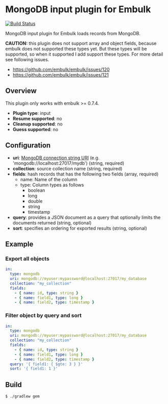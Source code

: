 # MongoDB input plugin for Embulk

[![Build Status](https://travis-ci.org/hakobera/embulk-input-mongodb.svg)](https://travis-ci.org/hakobera/embulk-input-mongodb)

MongoDB input plugin for Embulk loads records from MongoDB.

**CAUTION:** this plugin does not support array and object fields,
because embulk does not supported these types yet.
But these types will be supported, so when it supported I add support these types.
For more detail see following issues.

- https://github.com/embulk/embulk/issues/120
- https://github.com/embulk/embulk/issues/121

## Overview

This plugin only works with embulk >= 0.7.4.

* **Plugin type**: input
* **Resume supported**: no
* **Cleanup supported**: no
* **Guess supported**: no

## Configuration

- **uri**: [MongoDB connection string URI](http://docs.mongodb.org/manual/reference/connection-string/) (e.g. 'mongodb://localhost:27017/mydb') (string, required)
- **collection**: source collection name (string, required)
- **fields**: hash records that has the following two fields (array, required)
  - name: Name of the column
  - type: Column types as follows
    - boolean
    - long
    - double
    - string
    - timestamp
- **query**: provides a JSON document as a query that optionally limits the documents returned (string, optional)
- **sort**: specifies an ordering for exported results (string, optional)

## Example

### Export all objects

```yaml
in:
  type: mongodb
  uri: mongodb://myuser:mypassword@localhost:27017/my_database
  collection: "my_collection"
  fields:
    - { name: id, type: string }
    - { name: field1, type: long }
    - { name: field2, type: timestamp }
```

### Filter object by query and sort


```yaml
in:
  type: mongodb
  uri: mongodb://myuser:mypassword@localhost:27017/my_database
  collection: "my_collection"
  fields:
    - { name: id, type: string }
    - { name: field1, type: long }
    - { name: field2, type: timestamp }
  query: '{ field1: { $gte: 3 } }'
  sort: '{ field1: 1 }'
```

## Build

```
$ ./gradlew gem
```

